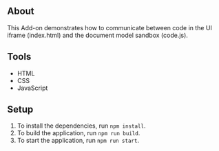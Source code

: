 ## About

This Add-on demonstrates how to communicate between code in the UI iframe (index.html) and the document model sandbox (code.js).

## Tools

-   HTML
-   CSS
-   JavaScript

## Setup

1. To install the dependencies, run `npm install`.
2. To build the application, run `npm run build`.
3. To start the application, run `npm run start`.
